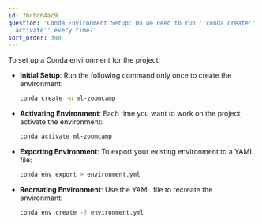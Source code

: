 ```yaml
---
id: 7bcbd64ac9
question: 'Conda Environment Setup: Do we need to run ''conda create'' and ''conda
  activate'' every time?'
sort_order: 390
---
```


To set up a Conda environment for the project:

- **Initial Setup**: Run the following command only once to create the environment:
  
  ```bash
  conda create -n ml-zoomcamp
  ```

- **Activating Environment**: Each time you want to work on the project, activate the environment:
  
  ```bash
  conda activate ml-zoomcamp
  ```

- **Exporting Environment**: To export your existing environment to a YAML file:
  
  ```bash
  conda env export > environment.yml
  ```

- **Recreating Environment**: Use the YAML file to recreate the environment:
  
  ```bash
  conda env create -f environment.yml
  ```